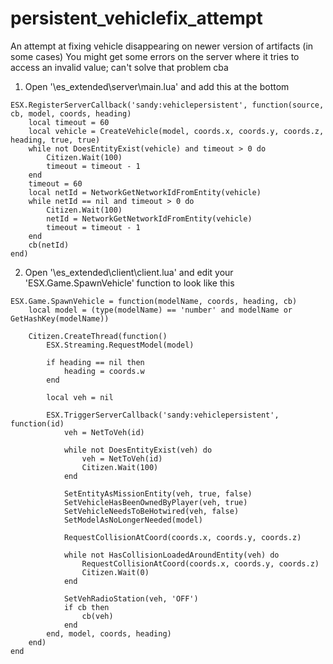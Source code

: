 # persistent_vehiclefix_attempt
An attempt at fixing vehicle disappearing on newer version of artifacts (in some cases)
You might get some errors on the server where it tries to access an invalid value; can't solve that problem cba

1. Open '\es_extended\server\main.lua' and add this at the bottom
```
ESX.RegisterServerCallback('sandy:vehiclepersistent', function(source, cb, model, coords, heading)
	local timeout = 60
	local vehicle = CreateVehicle(model, coords.x, coords.y, coords.z, heading, true, true)
    while not DoesEntityExist(vehicle) and timeout > 0 do
    	Citizen.Wait(100)
        timeout = timeout - 1
    end
    timeout = 60
    local netId = NetworkGetNetworkIdFromEntity(vehicle)
	while netId == nil and timeout > 0 do
   		Citizen.Wait(100)
    	netId = NetworkGetNetworkIdFromEntity(vehicle)
    	timeout = timeout - 1
	end
	cb(netId)
end)
```
2. Open '\es_extended\client\client.lua' and edit your 'ESX.Game.SpawnVehicle' function to look like this
```
ESX.Game.SpawnVehicle = function(modelName, coords, heading, cb)
	local model = (type(modelName) == 'number' and modelName or GetHashKey(modelName))

	Citizen.CreateThread(function()
		ESX.Streaming.RequestModel(model)

		if heading == nil then
			heading = coords.w
		end

		local veh = nil

		ESX.TriggerServerCallback('sandy:vehiclepersistent', function(id)
			veh = NetToVeh(id)

			while not DoesEntityExist(veh) do
				veh = NetToVeh(id)
				Citizen.Wait(100)
			end
			
			SetEntityAsMissionEntity(veh, true, false)
			SetVehicleHasBeenOwnedByPlayer(veh, true)
			SetVehicleNeedsToBeHotwired(veh, false)
			SetModelAsNoLongerNeeded(model)

			RequestCollisionAtCoord(coords.x, coords.y, coords.z)

			while not HasCollisionLoadedAroundEntity(veh) do
				RequestCollisionAtCoord(coords.x, coords.y, coords.z)
				Citizen.Wait(0)
			end

			SetVehRadioStation(veh, 'OFF')
			if cb then
				cb(veh)
			end
		end, model, coords, heading)
	end)
end
```
